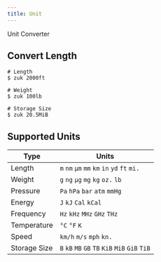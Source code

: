 ```yaml
---
title: Unit
---
```


Unit Converter

## Convert Length

```Shell
# Length
$ zuk 2000ft

# Weight
$ zuk 100lb

# Storage Size
$ zuk 20.5MiB
```

## Supported Units

| Type | Units |
|---|---|
| Length | `m` `nm` `µm` `mm` `km` `in` `yd` `ft` `mi.` |
| Weight | `g` `ng` `µg` `mg` `kg` `oz.` `lb` |
| Pressure | `Pa` `hPa` `bar` `atm` `mmHg` |
| Energy | `J` `kJ` `Cal` `kCal` |
| Frequency | `Hz` `kHz` `MHz` `GHz` `THz` |
| Temperature | `°C` `°F` `K` |
| Speed | `km/h` `m/s` `mph` `kn.` |
| Storage Size | `B` `kB` `MB` `GB` `TB` `KiB` `MiB` `GiB` `TiB` |
